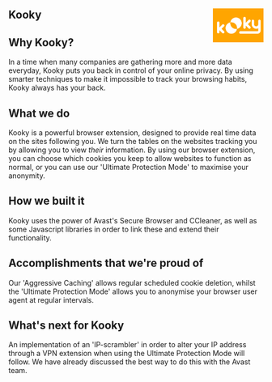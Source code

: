## Kooky <img align="right" width="100" src="https://raw.githubusercontent.com/hiralradia/kooky/master/kookyicon.png">

## Why Kooky?

In a time when many companies are gathering more and more data everyday, Kooky puts you back in control of your online privacy. By using smarter techniques to make it impossible to track your browsing habits, Kooky always has your back.

## What we do

Kooky is a powerful browser extension, designed to provide real time data on the sites following you. We turn the tables on the websites tracking you by allowing you to view _their_ information. By using our browser extension, you can choose which cookies you keep to allow websites to function as normal, or you can use our 'Ultimate Protection Mode' to maximise your anonymity.

## How we built it

Kooky uses the power of Avast's Secure Browser and CCleaner, as well as some Javascript libraries in order to link these and extend their functionality.

## Accomplishments that we're proud of

Our 'Aggressive Caching' allows regular scheduled cookie deletion, whilst the 'Ultimate Protection Mode' allows you to anonymise your browser user agent at regular intervals.

## What's next for Kooky

An implementation of an 'IP-scrambler' in order to alter your IP address through a VPN extension when using the Ultimate Protection Mode will follow. We have already discussed the best way to do this with the Avast team.
